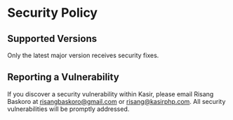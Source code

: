 # Security Policy

## Supported Versions

Only the latest major version receives security fixes.

## Reporting a Vulnerability

If you discover a security vulnerability within Kasir, please email Risang Baskoro at [risangbaskoro@gmail.com](mailto:risangbaskoro@gmail.com) or [risang@kasirphp.com](risang@kasirphp.com). All security vulnerabilities will be promptly addressed.
